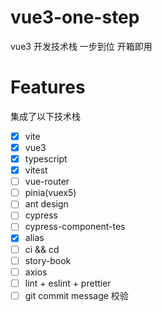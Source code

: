 # vue3-one-step

vue3 开发技术栈 一步到位 开箱即用

# Features

集成了以下技术栈

- [x] vite
- [x] vue3
- [x] typescript
- [x] vitest
- [ ] vue-router
- [ ] pinia(vuex5)
- [ ] ant design
- [ ] cypress
- [ ] cypress-component-tes
- [x] alias
- [ ] ci && cd
- [ ] story-book
- [ ] axios
- [ ] lint + eslint + prettier
- [ ] git commit message 校验
